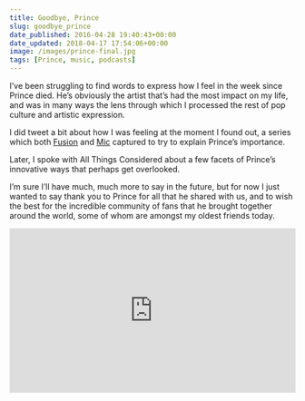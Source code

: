 ```yaml
---
title: Goodbye, Prince
slug: goodbye_prince
date_published: 2016-04-28 19:40:43+00:00
date_updated: 2018-04-17 17:54:06+00:00
image: /images/prince-final.jpg
tags: [Prince, music, podcasts]
---
```

I’ve been struggling to find words to express how I feel in the week since Prince died. He’s obviously the artist that’s had the most impact on my life, and was in many ways the lens through which I processed the rest of pop culture and artistic expression.

I did tweet a bit about how I was feeling at the moment I found out, a series which both [Fusion](https://web.archive.org/web/20160422030301/http://fusion.net/story/294084/these-12-powerful-tweets-explain-just-why-prince-meant-so-much-to-so-many-people/) and [Mic](http://mic.com/articles/141507/this-series-of-tweets-perfectly-illustrates-what-prince-meant-to-his-fans) captured to try to explain Prince’s importance.

Later, I spoke with All Things Considered about a few facets of Prince’s innovative ways that perhaps get overlooked.

I’m sure I’ll have much, much more to say in the future, but for now I just wanted to say thank you to Prince for all that he shared with us, and to wish the best for the incredible community of fans that he brought together around the world, some of whom are amongst my oldest friends today.

<iframe width="100%" height="290" src="https://www.npr.org/player/embed/475424787/475424788" frameborder=0></iframe>
